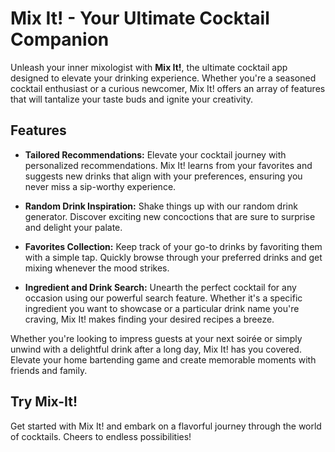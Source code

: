 # Mix It! - Your Ultimate Cocktail Companion

Unleash your inner mixologist with **Mix It!**, the ultimate cocktail app designed to elevate your drinking experience. Whether you're a seasoned cocktail enthusiast or a curious newcomer, Mix It! offers an array of features that will tantalize your taste buds and ignite your creativity.

## Features

- **Tailored Recommendations:** Elevate your cocktail journey with personalized recommendations. Mix It! learns from your favorites and suggests new drinks that align with your preferences, ensuring you never miss a sip-worthy experience.

- **Random Drink Inspiration:** Shake things up with our random drink generator. Discover exciting new concoctions that are sure to surprise and delight your palate.

- **Favorites Collection:** Keep track of your go-to drinks by favoriting them with a simple tap. Quickly browse through your preferred drinks and get mixing whenever the mood strikes.

- **Ingredient and Drink Search:** Unearth the perfect cocktail for any occasion using our powerful search feature. Whether it's a specific ingredient you want to showcase or a particular drink name you're craving, Mix It! makes finding your desired recipes a breeze.

Whether you're looking to impress guests at your next soirée or simply unwind with a delightful drink after a long day, Mix It! has you covered. Elevate your home bartending game and create memorable moments with friends and family.

## Try Mix-It!

Get started with Mix It! and embark on a flavorful journey through the world of cocktails. Cheers to endless possibilities!
